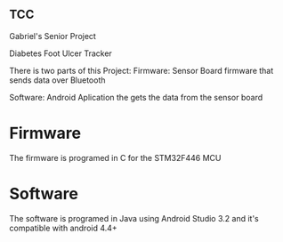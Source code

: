 ## TCC
Gabriel's Senior Project

Diabetes Foot Ulcer Tracker

There is two parts of this Project:
  Firmware: Sensor Board firmware that sends data over Bluetooth	

  Software: Android Aplication the gets the data from the sensor board

# Firmware

The firmware is programed in C for the STM32F446 MCU

# Software

The software is programed in Java using Android Studio 3.2 and it's compatible with android 4.4+

